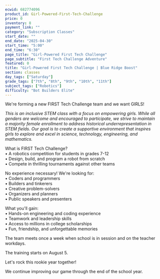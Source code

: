 ```yaml
---
ecwid: 682774096
product_id: Girl-Powered-First-Tech-Challenge
price: 0
inventory: 8
payment_link: ""
category: "Subscription Classes"
start_date: ""
end_date: "2025-04-30"
start_time: "5:00"
end_time: "6:30"
page_title: "Girl-Powered First Tech Challenge"
page_subtitle: "First Tech Challenge Adventure"
featured: 0
title: "Girl-Powered First Tech Challenge | Blue Ridge Boost"
section: classes
day_tags: ["Saturday"]
grade_tags: ["7th", "8th", "9th", "10th", "11th"]
subject_tags: ["Robotics"]
difficulty: "Bot Builders Elite"
---
```

<p>We're forming a new FIRST Tech Challenge team and we want GIRLS!<br>
</p><p><em>This is an inclusive STEM class with a focus on empowering girls. While all genders are welcome and encouraged to participate, we strive to maintain a majority female enrollment to address historical underrepresentation in STEM fields. Our goal is to create a supportive environment that inspires girls to explore and excel in science, technology, engineering, and mathematics.</em><em></em><br>
</p><p>What is FIRST Tech Challenge?<br>• A robotics competition for students in grades 7-12<br>• Design, build, and program a robot from scratch<br>• Compete in thrilling tournaments against other teams
</p><p>No experience necessary! We're looking for:<br>• Coders and programmers<br>• Builders and tinkerers<br>• Creative problem-solvers<br>• Organizers and planners<br>• Public speakers and presenters
</p><p>What you'll gain:<br>• Hands-on engineering and coding experience<br>• Teamwork and leadership skills<br>• Access to millions in college scholarships<br>• Fun, friendship, and unforgettable memories
</p><p>The team meets once a week when school is in session and on the teacher workdays.
</p><p>The training starts on August 5.
</p><p>Let's rock this rookie year together!<br>
</p><p>We continue improving our game through the end of the school year.
</p>
